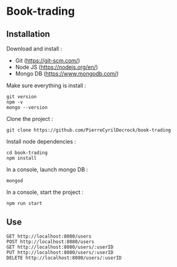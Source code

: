 # Book-trading

## Installation

Download and install :

 * Git (https://git-scm.com/)
 * Node JS (https://nodejs.org/en/)
 * Mongo DB (https://www.mongodb.com/)

Make sure everything is install :
```
git version
npm -v
mongo --version
```

Clone the project :
```
git clone https://github.com/PierreCyrilDecrock/book-trading
```

Install node dependencies :
```
cd book-trading
npm install
```

In a console, launch mongo DB :
```
mongod
```

In a console, start the project :
```
npm run start
```

## Use

```
GET http://localhost:8080/users
POST http://localhost:8080/users
GET http://localhost:8080/users/:userID
PUT http://localhost:8080/users/:userID
DELETE http://localhost:8080/users/:userID

```
